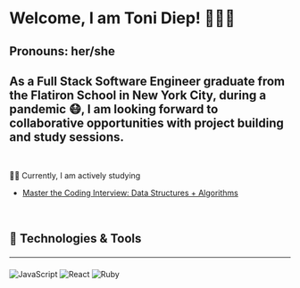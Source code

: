 # Welcome, I am Toni Diep! 👩🏻‍🏫 
## Pronouns: her/she
<h2>As a Full Stack Software Engineer graduate from the Flatiron School in New York City, during a pandemic 😷, I am looking forward to collaborative opportunities with project building and study sessions.</h2>
<br>

✍🏼 Currently, I am actively studying 
- [Master the Coding Interview: Data Structures + Algorithms](https://www.udemy.com/course/master-the-coding-interview-data-structures-algorithms/)

<br>
<h2>🔧 Technologies & Tools<hr></h2>

![JavaScript](https://img.shields.io/badge/JavaScript-F7DF1E?style=for-the-badge&logo=javascript&logoColor=black)      ![React](https://img.shields.io/static/v1?logo=react&message=REACT&label=&style=for-the-badge&color=61DAFB&logoColor=black)  ![Ruby](	https://img.shields.io/badge/Ruby-CC342D?style=for-the-badge&logo=ruby&logoColor=white)

